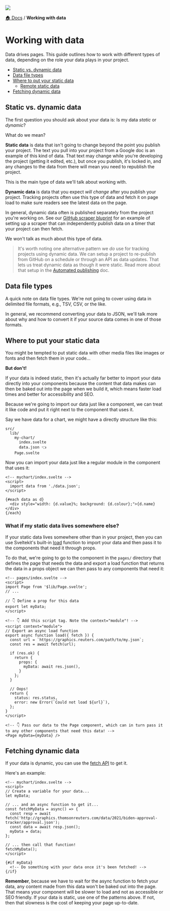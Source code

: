 ![](https://graphics.thomsonreuters.com/style-assets/images/logos/reuters-graphics-logo/svg/graphics-logo-color-dark.svg)

[🏠 Docs](https://github.com/reuters-graphics/bluprint_graphics-kit/blob/master/docs/developers/README.md) / **Working with data**

# Working with data

Data drives pages. This guide outlines how to work with different types of data, depending on the role your data plays in your project.

- [Static vs. dynamic data](#static-vs-dynamic-data)
- [Data file types](#data-file-types)
- [Where to put your static data](#where-to-put-your-static-data)
  - [Remote static data](#what-if-my-static-data-lives-somewhere-else)  
- [Fetching dynamic data](#fetching-dynamic-data)

## Static vs. dynamic data

The first question you should ask about your data is: Is my data *static* or *dynamic*?

What do we mean?

**Static data** is data that isn't going to change beyond the point you publish your project. The text you pull into your project from a Google doc is an example of this kind of data. That text may change while you're developing the project (getting it edited, etc.), but once you publish, it's locked in, and any changes to the data from there will mean you need to republish the project.

This is the main type of data we'll talk about working with.

**Dynamic data** is data that you expect *will change* after you publish your project. Tracking projects often use this type of data and fetch it on page load to make sure readers see the latest data on the page.

In general, dynamic data often is published separately from the project you're working on. See our [GitHub scraper bluprint](https://github.com/reuters-graphics/bluprint_github-action-scraper) for an example of setting up a scraper that can independently publish data on a timer that your project can then fetch.

We won't talk as much about this type of data. 

> It's worth noting one alternative pattern we _do_ use for tracking projects using dynamic data. We can setup a project to re-publish from GitHub on a schedule or through an API as data updates. That lets us treat dynamic data as though it were static. Read more about that setup in the [Automated publishing](https://github.com/reuters-graphics/bluprint_graphics-kit/blob/master/docs/developers/automated-publishing.md) doc.

## Data file types

A quick note on data file types. We're not going to cover using data in delimited file formats, e.g., TSV, CSV, or the like.

In general, we recommend converting your data to JSON, we'll talk more about why and how to convert it if your source data comes in one of those formats.

## Where to put your static data

You might be tempted to put static data with other media files like images or fonts and then fetch them in your code...

**But don't!**

If your data is indeed static, then it's actually far better to import your data directly into your components because the content that data makes can then be baked out into the page when we build it, which means faster load times and better for accessibility and SEO.

Because we're going to import our data just like a component, we can treat it like code and put it right next to the component that uses it.

Say we have data for a chart, we might have a directly structure like this:

```
src/
  lib/
    my-chart/
      index.svelte
      data.json 👈
    Page.svelte
```

Now you can import your data just like a regular module in the component that uses it:

```svelte
<!-- mychart/index.svelte -->
<script>
  import data from './data.json';
</script>

{#each data as d}
  <div style="width: {d.value}%; background: {d.colour};">{d.name}</div>
{/each}
```

### What if my static data lives somewhere else?

If your static data lives somewhere other than in your project, then you can use Sveltekit's built-in [load](https://kit.svelte.dev/docs#loading) function to import your data and then pass it to the components that need it through props.

To do that, we're going to go to the component in the `pages/` directory that defines the page that needs the data and export a load function that returns the data in a props object we can then pass to any components that need it:

```svelte
<!-- pages/index.svelte -->
<script>
import Page from '$lib/Page.svelte';
// ...

// 👇 Define a prop for this data
export let myData;
</script>

<!-- 👇 Add this script tag. Note the context="module"! -->
<script context="module">
// Export an async load function
export async function load({ fetch }) {
  const url = `https://graphics.reuters.com/path/to/my.json`;
  const res = await fetch(url);

  if (res.ok) {
    return {
      props: {
        myData: await res.json(),
      }
    };
  }

  // Oops!
  return {
    status: res.status,
    error: new Error(`Could not load ${url}`),
  };
}
</script>

<!-- 👇 Pass our data to the Page component, which can in turn pass it
to any other components that need this data! -->
<Page myData={myData} />
```


## Fetching dynamic data

If your data is dynamic, you can use the [fetch API](https://developer.mozilla.org/en-US/docs/Web/API/Fetch_API/Using_Fetch) to get it.

Here's an example:

```svelte
<!-- mychart/index.svelte -->
<script>
// Create a variable for your data...
let myData;

// ... and an async function to get it...
const fetchMyData = async() => {
  const resp = await fetch('http://graphics.thomsonreuters.com/data/2021/biden-approval-tracker/approval.json');
  const data = await resp.json();
  myData = data;
};

// ... then call that function!
fetchMyData();
</script>

{#if myData}
  <!-- Do something with your data once it's been fetched! -->
{/if}
```

**Remember**, because we have to wait for the async function to fetch your data, any content made from this data won't be baked out into the page. That means your component will be slower to load and not as accessible or SEO friendly. If your data is static, use one of the patterns above. If not, then that slowness is the cost of keeping your page up-to-date.

